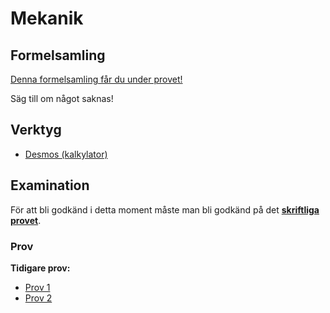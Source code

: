 # Mekanik

## Formelsamling
[Denna formelsamling får du under provet!](<formelsamling-mekanik.pdf>)

Säg till om något saknas!

## Verktyg

- [Desmos (kalkylator)](https://www.desmos.com/scientific)

## Examination

För att bli godkänd i detta moment måste man bli godkänd på det [**skriftliga provet**](#prov).

### Prov

**Tidigare prov:**  
- [Prov 1](<mekanik_prov1.pdf>)  
- [Prov 2](<mekanik_prov2.pdf>)
